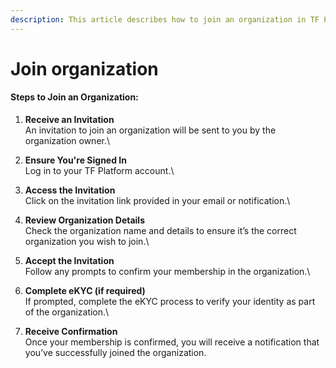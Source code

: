 ```yaml
---
description: This article describes how to join an organization in TF Platform.
---
```


# Join organization

#### Steps to Join an Organization:

1. **Receive an Invitation**\
   An invitation to join an organization will be sent to you by the organization owner.\

2. **Ensure You're Signed In**\
   Log in to your TF Platform account.\

3. **Access the Invitation**\
   Click on the invitation link provided in your email or notification.\

4. **Review Organization Details**\
   Check the organization name and details to ensure it’s the correct organization you wish to join.\

5. **Accept the Invitation**\
   Follow any prompts to confirm your membership in the organization.\

6. **Complete eKYC (if required)**\
   If prompted, complete the eKYC process to verify your identity as part of the organization.\

7. **Receive Confirmation**\
   Once your membership is confirmed, you will receive a notification that you’ve successfully joined the organization.
